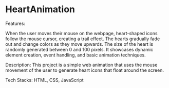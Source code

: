 # HeartAnimation
Features:

When the user moves their mouse on the webpage, heart-shaped icons  follow the mouse cursor, creating a trail effect.
The hearts gradually fade out and change colors as they move upwards. 
The size of the heart is randomly generated between 0 and 100 pixels.
It showcases dynamic element creation, event handling, and basic animation techniques.

Description: This project is a simple web animation that uses the mouse movement of the user to generate heart icons that float around the screen.

Tech Stacks: HTML, CSS, JavaScript

 
